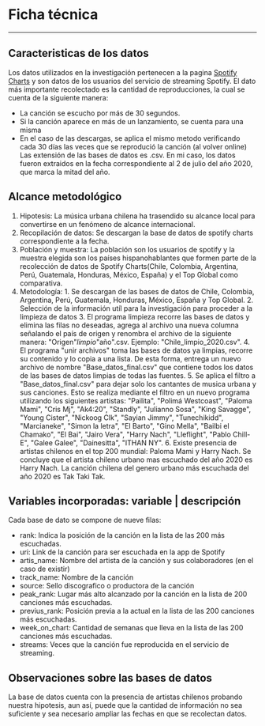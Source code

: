 # Ficha técnica
---

## Caracteristicas de los datos

Los datos utilizados en la investigación pertenecen a la pagina [Spotify Charts](https://charts.spotify.com/charts) y son datos de los usuarios del servicio de streaming Spotify. 
El dato más importante recolectado es la cantidad de reproducciones, la cual se cuenta de la siguiente manera:
- La canción se escucho por más de 30 segundos.
- Si la canción aparece en más de un lanzamiento, se cuenta para una misma
- En el caso de las descargas, se aplica el mismo metodo verificando cada 30 días las veces que se reprodució la canción (al volver online)
Las extensión de las bases de datos es .csv.
En mi caso, los datos fueron extraidos en la fecha correspondiente al 2 de julio del año 2020, que marca la mitad del año.

## Alcance metodológico
1. Hipotesis: La música urbana chilena ha trasendido su alcance local para convertirse en un fenómeno de alcance internacional.
2. Recopilación de datos: Se descargan la base de datos de spotify charts correspondiente a la fecha.
3. Población y muestra: La población son los usuarios de spotify y la muestra elegida son los países hispanohablantes que formen parte de la recolección de datos de Spotify Charts(Chile, Colombia, Argentina, Perú, Guatemala, Honduras, México, España) y el Top Global como comparativa.
4. Metodología: 
		1. Se descargan de las bases de datos de Chile, Colombia, Argentina, Perú, Guatemala, Honduras, México, España y Top Global.
		2. Selección de la información utíl para la investigación para proceder a la limpieza de datos
		3. El programa limpieza recorre las bases de datos y elimina las filas no deseadas, agrega al archivo una nueva columna señalando el país de origen y renombra el archivo de la siguiente manera: "Origen"_limpio_"año".csv. Ejemplo: "Chile_limpio_2020.csv".
		4. El programa "unir archivos" toma las bases de datos ya limpias, recorre su contenido y lo copia a una lista. De esta forma, entrega un nuevo archivo de nombre "Base_datos_final.csv" que contiene todos los datos de las bases de datos limpias de todas las fuentes.
		5. Se aplica el filtro a "Base_datos_final.csv" para dejar solo los cantantes de musica urbana y sus canciones. Esto se realiza mediante el filtro en un nuevo programa utilizando los siguientes artistas: "Pailita", "Polimá Westcoast", "Paloma Mami", "Cris Mj", "Ak4:20", "Standly", "Julianno Sosa", "King Savagge", "Young Cister", "Nickoog Clk", "Sayian Jimmy", "Tunechikidd", "Marcianeke", "Simon la letra", "El Barto", "Gino Mella", "Bailbi el Chamako", "El Bai", "Jairo Vera", "Harry Nach", "Lleflight", "Pablo Chill-E", "Galee Galee", "Dainesitta", "ITHAN NY".
		6. Existe presencia de artistas chilenos en el top 200 mundial: Paloma Mami y Harry Nach.
		Se concluye que el artista chileno urbano mas escuchado del año 2020 es Harry Nach.
		La canción chilena del genero urbano más escuchada del año 2020 es Tak Taki Tak. 

## Variables incorporadas: variable \| descripción

Cada base de dato se compone de nueve filas:
- rank: Indica la posición de la canción en la lista de las 200 más escuchadas. 
- uri: Link de la canción para ser escuchada en la app de Spotify
- artis_name: Nombre del artista de la canción y sus colaboradores (en el caso de existir)
- track_name: Nombre de la canción
- source: Sello discografico o productora de la canción
- peak_rank: Lugar más alto alcanzado por la canción en la lista de 200 canciones más escuchadas.
- previus_rank: Posición previa a la actual en la lista de las 200 canciones más escuchadas.
- week_on_chart: Cantidad de semanas que lleva en la lista de las 200 canciones más escuchadas.
- streams: Veces que la canción fue reproducida en el servicio de streaming.

## Observaciones sobre las bases de datos

La base de datos cuenta con la presencia de artistas chilenos probando nuestra hipotesis, aun así, puede que la cantidad de información no sea suficiente y sea necesario ampliar las fechas en que se recolectan datos. 